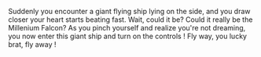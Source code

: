 Suddenly you encounter a giant flying ship lying on the side, and you draw closer your heart starts beating fast. 
Wait, could it be? Could it really be the Millenium Falcon? As you pinch yourself and realize you're not dreaming, you now enter this 
giant ship and turn on the controls ! Fly way, you lucky brat, fly away !
